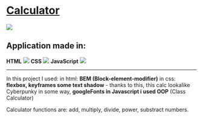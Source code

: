 # [Calculator](https://yakuza16.github.io/Calc/ "Calculator")

![](https://cdn3.iconfinder.com/data/icons/education-209/64/calculator-math-tool-school-256.png)

## Application made in:

**HTML**   ![](https://cdn4.iconfinder.com/data/icons/social-media-logos-6/512/96-html5-48.png)   **CSS**   ![](https://cdn3.iconfinder.com/data/icons/social-media-logos-flat-colorful-1/2048/5351_-_CSS3-64.png)   **JavaScript**   ![](https://cdn2.iconfinder.com/data/icons/designer-skills/128/code-programming-javascript-software-develop-command-language-64.png) 

------------
In this project I used: in html: **BEM (Block-element-modifier)** in css: **flexbox, keyframes some text shadow** - thanks to this, this calc lookalike Cyberpunky in some way, **googleFonts in Javascript i used OOP** (Class Calculator)

Calculator functions are: add, multiply, divide, power, substract numbers.


